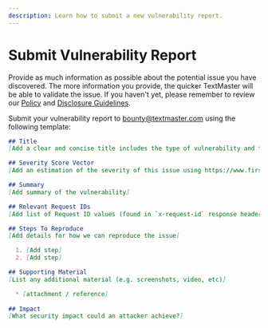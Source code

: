 ```yaml
---
description: Learn how to submit a new vulnerability report.
---
```


# Submit Vulnerability Report

Provide as much information as possible about the potential issue you have discovered. The more information you provide, the quicker TextMaster will be able to validate the issue. If you haven't yet, please remember to review our [Policy](./) and [Disclosure Guidelines](disclosure-guidelines.md).

Submit your vulnerability report to [bounty@textmaster.com](mailto:bounty@textmaster.com) using the following template:

```markdown
## Title
[Add a clear and concise title includes the type of vulnerability and the impacted asset]

## Severity Score Vector
[Add an estimation of the severity of this issue using https://www.first.org/cvss/calculator/3.0]

## Summary
[Add summary of the vulnerability]

## Relevant Request IDs
[Add list of Request ID values (found in `x-request-id` response header)]

## Steps To Reproduce
[Add details for how we can reproduce the issue]

  1. [Add step]
  2. [Add step]

## Supporting Material
[List any additional material (e.g. screenshots, video, etc)]

  * [attachment / reference]
  
## Impact
[What security impact could an attacker achieve?]
```
